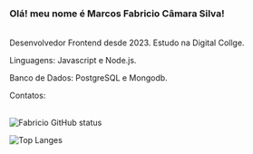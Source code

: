 ### Olá! meu nome é Marcos Fabricio Câmara Silva!
<br/> Desenvolvedor Frontend desde 2023. Estudo na 
Digital Collge.

Linguagens: Javascript e Node.js.

Banco de Dados: PostgreSQL e Mongodb.

Contatos:

<br/> ![Fabricio GitHub status](https://github-readme-stats.vercel.app/api?username=fabriciocamara&show_icons=true&theme=dracula)

![Top Langes](https://github-status.vercel.app/api/top-langs/?username=fabriciocamara&layout=compact&langs_count=16&theme=dracula)


